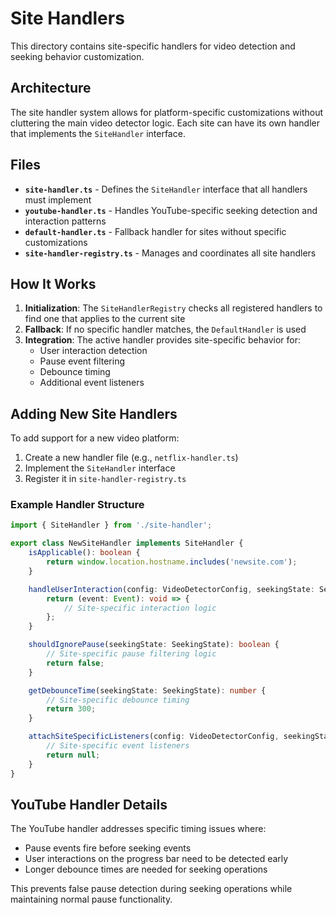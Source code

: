 # Site Handlers

This directory contains site-specific handlers for video detection and seeking behavior customization.

## Architecture

The site handler system allows for platform-specific customizations without cluttering the main video detector logic. Each site can have its own handler that implements the `SiteHandler` interface.

## Files

- **`site-handler.ts`** - Defines the `SiteHandler` interface that all handlers must implement
- **`youtube-handler.ts`** - Handles YouTube-specific seeking detection and interaction patterns
- **`default-handler.ts`** - Fallback handler for sites without specific customizations
- **`site-handler-registry.ts`** - Manages and coordinates all site handlers

## How It Works

1. **Initialization**: The `SiteHandlerRegistry` checks all registered handlers to find one that applies to the current site
2. **Fallback**: If no specific handler matches, the `DefaultHandler` is used
3. **Integration**: The active handler provides site-specific behavior for:
   - User interaction detection
   - Pause event filtering
   - Debounce timing
   - Additional event listeners

## Adding New Site Handlers

To add support for a new video platform:

1. Create a new handler file (e.g., `netflix-handler.ts`)
2. Implement the `SiteHandler` interface
3. Register it in `site-handler-registry.ts`

### Example Handler Structure

```typescript
import { SiteHandler } from './site-handler';

export class NewSiteHandler implements SiteHandler {
    isApplicable(): boolean {
        return window.location.hostname.includes('newsite.com');
    }

    handleUserInteraction(config: VideoDetectorConfig, seekingState: SeekingState) {
        return (event: Event): void => {
            // Site-specific interaction logic
        };
    }

    shouldIgnorePause(seekingState: SeekingState): boolean {
        // Site-specific pause filtering logic
        return false;
    }

    getDebounceTime(seekingState: SeekingState): number {
        // Site-specific debounce timing
        return 300;
    }

    attachSiteSpecificListeners(config: VideoDetectorConfig, seekingState: SeekingState): (() => void) | null {
        // Site-specific event listeners
        return null;
    }
}
```

## YouTube Handler Details

The YouTube handler addresses specific timing issues where:
- Pause events fire before seeking events
- User interactions on the progress bar need to be detected early
- Longer debounce times are needed for seeking operations

This prevents false pause detection during seeking operations while maintaining normal pause functionality.